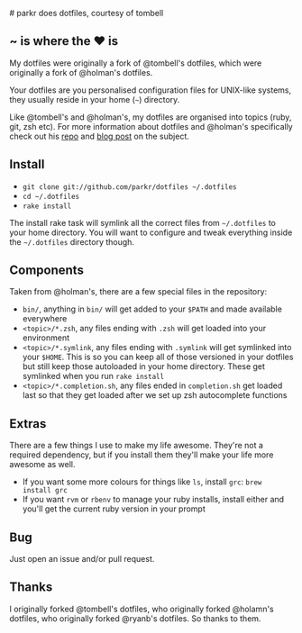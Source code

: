 # parkr does dotfiles, courtesy of tombell

## ~ is where the ♥ is

My dotfiles were originally a fork of @tombell's dotfiles, which were originally
a fork of @holman's dotfiles.

Your dotfiles are you personalised configuration files for UNIX-like systems,
they usually reside in your home (`~`) directory.

Like @tombell's and @holman's, my dotfiles are organised into topics (ruby, git, 
zsh etc). For more information about dotfiles and @holman's specifically check out his
[repo][holman-repo] and [blog post][holman-post] on the subject.

[holman-repo]: https://github.com/holman/dotfiles
[holman-post]: http://zachholman.com/2010/08/dotfiles-are-meant-to-be-forked/

## Install

* `git clone git://github.com/parkr/dotfiles ~/.dotfiles`
* `cd ~/.dotfiles`
* `rake install`

The install rake task will symlink all the correct files from `~/.dotfiles` to
your home directory. You will want to configure and tweak everything inside the
`~/.dotfiles` directory though.

## Components

Taken from @holman's, there are a few special files in the repository:

* `bin/`, anything in `bin/` will get added to your `$PATH` and made available
  everywhere
* `<topic>/*.zsh`, any files ending with `.zsh` will get loaded into your
  environment
* `<topic>/*.symlink`, any files ending with `.symlink` will get symlinked into
  your `$HOME`. This is so you can keep all of those versioned in your dotfiles
  but still keep those autoloaded in your home directory. These get symlinked
  when you run `rake install`
* `<topic>/*.completion.sh`, any files ended in `completion.sh` get loaded last
  so that they get loaded after we set up zsh autocomplete functions

## Extras

There are a few things I use to make my life awesome. They're not a required
dependency, but if you install them they'll make your life more awesome as
well.

* If you want some more colours for things like `ls`, install `grc`:
  `brew install grc`
* If you want `rvm` or `rbenv` to manage your ruby installs, install either and
  you'll get the current ruby version in your prompt

## Bug

Just open an issue and/or pull request.

## Thanks

I originally forked @tombell's dotfiles, who originally forked @holamn's dotfiles, who originally forked @ryanb's dotfiles.
So thanks to them.
